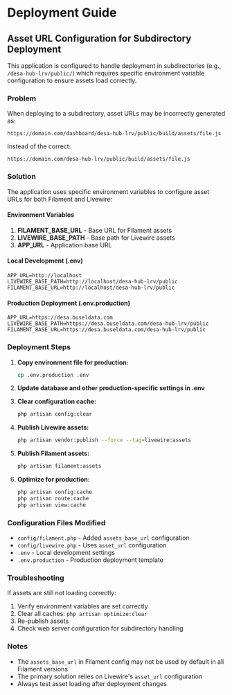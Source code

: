 # Deployment Guide

## Asset URL Configuration for Subdirectory Deployment

This application is configured to handle deployment in subdirectories (e.g., `/desa-hub-lrv/public/`) which requires specific environment variable configuration to ensure assets load correctly.

### Problem

When deploying to a subdirectory, asset URLs may be incorrectly generated as:
```
https://domain.com/dashboard/desa-hub-lrv/public/build/assets/file.js
```

Instead of the correct:
```
https://domain.com/desa-hub-lrv/public/build/assets/file.js
```

### Solution

The application uses specific environment variables to configure asset URLs for both Filament and Livewire:

#### Environment Variables

1. **FILAMENT_BASE_URL** - Base URL for Filament assets
2. **LIVEWIRE_BASE_PATH** - Base path for Livewire assets
3. **APP_URL** - Application base URL

#### Local Development (.env)
```env
APP_URL=http://localhost
LIVEWIRE_BASE_PATH=http://localhost/desa-hub-lrv/public
FILAMENT_BASE_URL=http://localhost/desa-hub-lrv/public
```

#### Production Deployment (.env.production)
```env
APP_URL=https://desa.buseldata.com
LIVEWIRE_BASE_PATH=https://desa.buseldata.com/desa-hub-lrv/public
FILAMENT_BASE_URL=https://desa.buseldata.com/desa-hub-lrv/public
```

### Deployment Steps

1. **Copy environment file for production:**
   ```bash
   cp .env.production .env
   ```

2. **Update database and other production-specific settings in .env**

3. **Clear configuration cache:**
   ```bash
   php artisan config:clear
   ```

4. **Publish Livewire assets:**
   ```bash
   php artisan vendor:publish --force --tag=livewire:assets
   ```

5. **Publish Filament assets:**
   ```bash
   php artisan filament:assets
   ```

6. **Optimize for production:**
   ```bash
   php artisan config:cache
   php artisan route:cache
   php artisan view:cache
   ```

### Configuration Files Modified

- `config/filament.php` - Added `assets_base_url` configuration
- `config/livewire.php` - Uses `asset_url` configuration
- `.env` - Local development settings
- `.env.production` - Production deployment template

### Troubleshooting

If assets are still not loading correctly:

1. Verify environment variables are set correctly
2. Clear all caches: `php artisan optimize:clear`
3. Re-publish assets
4. Check web server configuration for subdirectory handling

### Notes

- The `assets_base_url` in Filament config may not be used by default in all Filament versions
- The primary solution relies on Livewire's `asset_url` configuration
- Always test asset loading after deployment changes